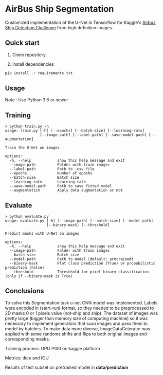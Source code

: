 # AirBus Ship Segmentation
Customized implementation of the U-Net in Tensorflow for Kaggle's [Airbus Ship Detection Challenge](https://www.kaggle.com/competitions/airbus-ship-detection) from high definition images.

## Quick start

1. Clone repository

2. Install dependencies
```bash
pip install -r requirements.txt
```

## **Usage**
Note : Use Python 3.6 or newer

## Training

```console
> python train.py -h
usage: train.py [-h] [--epochs] [--batch-size] [--learning-rate]
                [--image-path] [--label-path] [--save-model-path] [--augmentation]

Train the U-Net on images

options:
  -h, --help            show this help message and exit
  --image-path          Folder with train images
  --label-path          Path to .csv file
  --epochs              Number of epochs
  --batch-size          Batch size
  --learning-rate       Learning rate
  --save-model-path     Path to save fitted model
  --augmentation        Apply data augmentation or not
```

## Evaluate

```console
> python evaluate.py 
usage: evaluate.py [-h] [--image-path] [--batch-size] [--model-path]
                   [--binary-mask] [--threshold]

Predict masks with U-Net on images

options:
  -h, --help            show this help message and exit
  --image-path          Folder with train images
  --batch-size          Batch size
  --model-path          Path to model (default: pretrained)
  --binary-mask         Plot class prediction (True) or probabilistic prediction (False)
  --threshold           Threshhold for pixel binary classification (only if --binary-mask is True)
```

## Conclusions
To solve this Segmentation task u-net CNN model was implemented. Labels were encoded in (start-run) format, so they needed to be preprocessed to 2D masks 0 or 1 pixels value (not-ship and ship). The dataset of images was pretty large (bigger than memory size of computing machine) so it was necessary to implement generators that scan images and pass them to model by batches. To make data more diverse, ImageDataGeterator was applied with some randoms shifts and flips to both original images and corresponding masks.  

Training process: GPU P100 on kaggle platform  

Metrics: dice and IOU

Results of test subset on pretrained model in **data/prediction**
